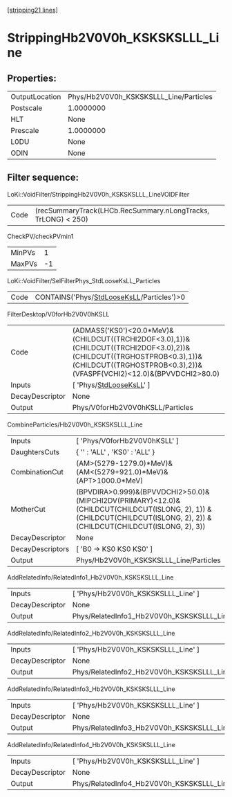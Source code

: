 [[stripping21 lines]](./stripping21-index)

# StrippingHb2V0V0h_KSKSKSLLL_Line

## Properties:

|                |                                        |
|----------------|----------------------------------------|
| OutputLocation | Phys/Hb2V0V0h_KSKSKSLLL_Line/Particles |
| Postscale      | 1.0000000                              |
| HLT            | None                                   |
| Prescale       | 1.0000000                              |
| L0DU           | None                                   |
| ODIN           | None                                   |

## Filter sequence:

LoKi::VoidFilter/StrippingHb2V0V0h_KSKSKSLLL_LineVOIDFilter

|      |                                                               |
|------|---------------------------------------------------------------|
| Code | (recSummaryTrack(LHCb.RecSummary.nLongTracks, TrLONG) \< 250) |

CheckPV/checkPVmin1

|        |     |
|--------|-----|
| MinPVs | 1   |
| MaxPVs | -1  |

LoKi::VoidFilter/SelFilterPhys_StdLooseKsLL_Particles

|      |                                                                                          |
|------|------------------------------------------------------------------------------------------|
| Code | CONTAINS('Phys/[StdLooseKsLL](./stripping21-commonparticles-stdlooseksll)/Particles')\>0 |

FilterDesktop/V0forHb2V0V0hKSLL

|                 |                                                                                                                                                                                                    |
|-----------------|----------------------------------------------------------------------------------------------------------------------------------------------------------------------------------------------------|
| Code            | (ADMASS('KS0')\<20.0\*MeV)&(CHILDCUT((TRCHI2DOF\<3.0),1))&(CHILDCUT((TRCHI2DOF\<3.0),2))&(CHILDCUT((TRGHOSTPROB\<0.3),1))&(CHILDCUT((TRGHOSTPROB\<0.3),2))&(VFASPF(VCHI2)\<12.0)&(BPVVDCHI2\>80.0) |
| Inputs          | [ 'Phys/[StdLooseKsLL](./stripping21-commonparticles-stdlooseksll)' ]                                                                                                                            |
| DecayDescriptor | None                                                                                                                                                                                               |
| Output          | Phys/V0forHb2V0V0hKSLL/Particles                                                                                                                                                                   |

CombineParticles/Hb2V0V0h_KSKSKSLLL_Line

|                  |                                                                                                                                                                             |
|------------------|-----------------------------------------------------------------------------------------------------------------------------------------------------------------------------|
| Inputs           | [ 'Phys/V0forHb2V0V0hKSLL' ]                                                                                                                                              |
| DaughtersCuts    | { '' : 'ALL' , 'KS0' : 'ALL' }                                                                                                                                              |
| CombinationCut   | (AM\>(5279-1279.0)\*MeV)&(AM\<(5279+921.0)\*MeV)&(APT\>1000.0\*MeV)                                                                                                         |
| MotherCut        | (BPVDIRA\>0.999)&(BPVVDCHI2\>50.0)&(MIPCHI2DV(PRIMARY)\<12.0)& (CHILDCUT(CHILDCUT(ISLONG, 2), 1)) & (CHILDCUT(CHILDCUT(ISLONG, 2), 2)) & (CHILDCUT(CHILDCUT(ISLONG, 2), 3)) |
| DecayDescriptor  | None                                                                                                                                                                        |
| DecayDescriptors | [ 'B0 -\> KS0 KS0 KS0' ]                                                                                                                                                  |
| Output           | Phys/Hb2V0V0h_KSKSKSLLL_Line/Particles                                                                                                                                      |

AddRelatedInfo/RelatedInfo1_Hb2V0V0h_KSKSKSLLL_Line

|                 |                                                     |
|-----------------|-----------------------------------------------------|
| Inputs          | [ 'Phys/Hb2V0V0h_KSKSKSLLL_Line' ]                |
| DecayDescriptor | None                                                |
| Output          | Phys/RelatedInfo1_Hb2V0V0h_KSKSKSLLL_Line/Particles |

AddRelatedInfo/RelatedInfo2_Hb2V0V0h_KSKSKSLLL_Line

|                 |                                                     |
|-----------------|-----------------------------------------------------|
| Inputs          | [ 'Phys/Hb2V0V0h_KSKSKSLLL_Line' ]                |
| DecayDescriptor | None                                                |
| Output          | Phys/RelatedInfo2_Hb2V0V0h_KSKSKSLLL_Line/Particles |

AddRelatedInfo/RelatedInfo3_Hb2V0V0h_KSKSKSLLL_Line

|                 |                                                     |
|-----------------|-----------------------------------------------------|
| Inputs          | [ 'Phys/Hb2V0V0h_KSKSKSLLL_Line' ]                |
| DecayDescriptor | None                                                |
| Output          | Phys/RelatedInfo3_Hb2V0V0h_KSKSKSLLL_Line/Particles |

AddRelatedInfo/RelatedInfo4_Hb2V0V0h_KSKSKSLLL_Line

|                 |                                                     |
|-----------------|-----------------------------------------------------|
| Inputs          | [ 'Phys/Hb2V0V0h_KSKSKSLLL_Line' ]                |
| DecayDescriptor | None                                                |
| Output          | Phys/RelatedInfo4_Hb2V0V0h_KSKSKSLLL_Line/Particles |
